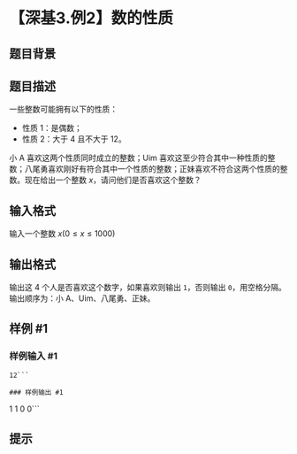 # 【深基3.例2】数的性质

## 题目背景



## 题目描述

一些整数可能拥有以下的性质：

- 性质 1：是偶数；
- 性质 2：大于 $4$ 且不大于 $12$。

小 A 喜欢这两个性质同时成立的整数；Uim 喜欢这至少符合其中一种性质的整数；八尾勇喜欢刚好有符合其中一个性质的整数；正妹喜欢不符合这两个性质的整数。现在给出一个整数 $x$，请问他们是否喜欢这个整数？

## 输入格式

输入一个整数 $x(0\le x \le 1000)$

## 输出格式

输出这 $4$ 个人是否喜欢这个数字，如果喜欢则输出 `1`，否则输出 `0`，用空格分隔。输出顺序为：小 A、Uim、八尾勇、正妹。

## 样例 #1

### 样例输入 #1
```
12```

### 样例输出 #1

```
1 1 0 0```

## 提示


